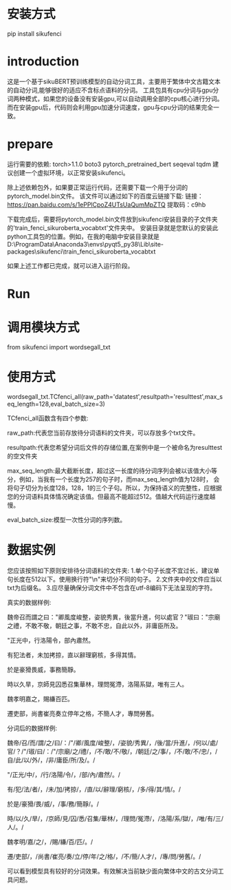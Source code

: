 # 安装方式
pip install sikufenci


# introduction
这是一个基于sikuBERT预训练模型的自动分词工具，主要用于繁体中文古籍文本的自动分词,能够很好的适应不含标点语料的分词。
工具包具有cpu分词与gpu分词两种模式，如果您的设备没有安装gpu,可以自动调用全部的cpu核心进行分词。
而在安装gpu后，代码则会利用gpu加速分词速度，gpu与cpu分词的结果完全一致。

# prepare
运行需要的依赖:
torch>1.1.0
boto3
pytorch_pretrained_bert
seqeval
tqdm
建议创建一个虚拟环境，以正常安装sikufenci。

除上述依赖包外，如果要正常运行代码，还需要下载一个用于分词的pytorch_model.bin文件。
该文件可以通过如下的百度云链接下载:
链接：https://pan.baidu.com/s/1ePPlCpoZ4UTsUaQumMpZTQ 
提取码：c9hb

下载完成后，需要将pytorch_model.bin文件放到sikufenci安装目录的子文件夹的'train_fenci_sikuroberta_vocabtxt'文件夹中。
安装目录就是您默认的安装此python工具包的位置。例如，在我的电脑中安装目录就是D:\ProgramData\Anaconda3\envs\pyqt5_py38\Lib\site-packages\sikufenci\train_fenci_sikuroberta_vocabtxt

如果上述工作都已完成，就可以进入运行阶段。

# Run

# 调用模块方式
from sikufenci import wordsegall_txt

# 使用方式
wordsegall_txt.TCfenci_all(raw_path='datatest',resultpath='resulttest',max_seq_length=128,eval_batch_size=3)

TCfenci_all函数含有四个参数:

raw_path:代表您当前存放待分词语料的文件夹，可以存放多个txt文件。

resultpath:代表您希望分词后文件的存储位置,在案例中是一个被命名为resulttest的空文件夹

max_seq_length:最大截断长度，超过这一长度的待分词序列会被以该值大小等分，例如，当我有一个长度为257的句子时，而max_seq_length值为128时，
会将句子切分为长度128，128，1的三个子句。所以，为保持语义的完整性，应根据您的分词语料具体情况确定该值。但最高不能超过512。值越大代码运行速度越慢。

eval_batch_size:模型一次性分词的序列数。


# 数据实例
您应该按照如下原则安排待分词语料的文件夹:
1.单个句子长度不宜过长，建议单句长度在512以下。使用换行符"\n"来切分不同的句子。
2.文件夹中的文件应当以txt为后缀名。
3.应尽量确保分词文件中不包含在utf-8编码下无法呈现的字符。

真实的数据样例:

魏帝召而謂之曰："卿風度峻整，姿貌秀異，後當升進，何以處官？"琡曰："宗廟之禮，不敢不敬，朝廷之事，不敢不忠，自此以外，非庸臣所及。

"正光中，行洛陽令，部內肅然。

有犯法者，未加拷掠，直以辭理窮核，多得其情。

於是豪猾畏威，事務簡靜。

時以久旱，京師見囚悉召集華林，理問冤滯，洛陽系獄，唯有三人。

魏孝明嘉之，賜縑百匹。

遷吏部，尚書崔亮奏立停年之格，不簡人才，專問勞舊。


分词后的数据样例:

魏帝/召/而/謂/之/曰/：/"/卿/風度/峻整/，/姿貌/秀異/，/後/當/升進/，/何以/處/官/？/"/琡/曰/：/"/宗廟/之/禮/，/不/敢/不/敬/，/朝廷/之/事/，/不/敢/不/忠/，/自/此/以/外/，/非/庸臣/所/及/。/

"/正光/中/，/行/洛陽/令/，/部/內/肅然/。/

有/犯/法/者/，/未/加/拷掠/，/直/以/辭理/窮核/，/多/得/其/情/。/

於是/豪猾/畏/威/，/事/務/簡靜/。/

時/以/久/旱/，/京師/見/囚/悉/召集/華林/，/理問/冤滯/，/洛陽/系/獄/，/唯/有/三/人/。/

魏孝明/嘉/之/，/賜/縑/百/匹/。/

遷/吏部/，/尚書/崔亮/奏/立/停/年/之/格/，/不/簡/人才/，/專/問/勞舊/。/


可以看到模型具有较好的分词效果。有效解决当前缺少面向繁体中文的古文分词工具问题。
